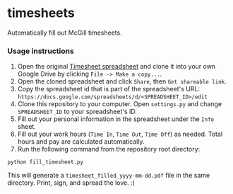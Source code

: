 # timesheets
Automatically fill out McGill timesheets.

### Usage instructions
1. Open the original [Timesheet spreadsheet](https://docs.google.com/spreadsheets/d/1UHdaKoOdp5DbGHOrB0tZph0UFaNCRrA54Qx-YEUbgX0/edit?usp=sharing) and clone it into your own Google Drive by clicking `File -> Make a copy...`.
2. Open the cloned spreadsheet and click `Share`, then `Get shareable link`.
3. Copy the spreadsheet id that is part of the spreadsheet's URL:
`https://docs.google.com/spreadsheets/d/<SPREADSHEET_ID>/edit` 
4. Clone this repository to your computer. Open `settings.py` and change `SPREADSHEET_ID` to your spreadsheet's ID.
5. Fill out your personal information in the spreadsheet under the `Info` sheet.
6. Fill out your work hours (`Time In`, `Time Out`, `Time Off`) as needed. Total hours and pay are calculated automatically.
7. Run the following command from the repository root directory:

```
python fill_timesheet.py
```
This will generate a `timesheet_filled_yyyy-mm-dd.pdf` file in the same directory. Print, sign, and spread the love. :) 
